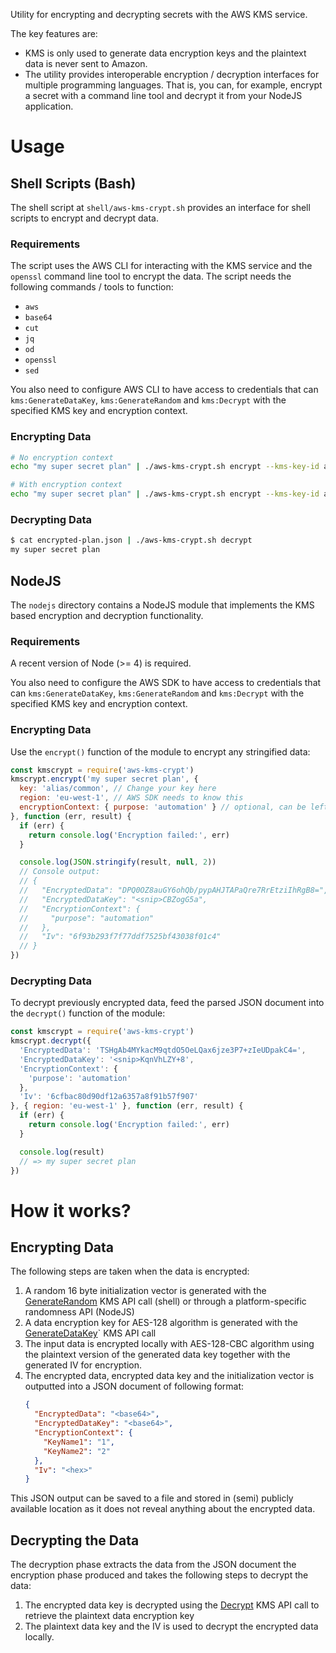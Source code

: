 Utility for encrypting and decrypting secrets with the AWS KMS service.

The key features are:
* KMS is only used to generate data encryption keys and the plaintext data
  is never sent to Amazon.
* The utility provides interoperable encryption / decryption interfaces for
  multiple programming languages. That is, you can, for example, encrypt a
  secret with a command line tool and decrypt it from your NodeJS application.

# Usage

## Shell Scripts (Bash)
The shell script at `shell/aws-kms-crypt.sh` provides an interface for shell
scripts to encrypt and decrypt data.

### Requirements
The script uses the AWS CLI for interacting with the KMS service and the `openssl`
command line tool to encrypt the data. The script needs the following commands / tools
to function:

* `aws`
* `base64`
* `cut`
* `jq`
* `od`
* `openssl`
* `sed`

You also need to configure AWS CLI to have access to credentials that can
`kms:GenerateDataKey`, `kms:GenerateRandom` and `kms:Decrypt` with the
specified KMS key and encryption context.

### Encrypting Data
```bash
# No encryption context
echo "my super secret plan" | ./aws-kms-crypt.sh encrypt --kms-key-id alias/common > encrypted-plan.json

# With encryption context
echo "my super secret plan" | ./aws-kms-crypt.sh encrypt --kms-key-id alias/common --encryption-context type=plan,entity=admins > encrypted-plan.json
```

### Decrypting Data
```bash
$ cat encrypted-plan.json | ./aws-kms-crypt.sh decrypt
my super secret plan
```

## NodeJS
The `nodejs` directory contains a NodeJS module that implements the KMS based encryption
and decryption functionality.

### Requirements
A recent version of Node (>= 4) is required.

You also need to configure the AWS SDK to have access to credentials that can
`kms:GenerateDataKey`, `kms:GenerateRandom` and `kms:Decrypt` with the
specified KMS key and encryption context.

### Encrypting Data
Use the `encrypt()` function of the module to encrypt any stringified data:
```js
const kmscrypt = require('aws-kms-crypt')
kmscrypt.encrypt('my super secret plan', {
  key: 'alias/common', // Change your key here
  region: 'eu-west-1', // AWS SDK needs to know this
  encryptionContext: { purpose: 'automation' } // optional, can be left out
}, function (err, result) {
  if (err) {
    return console.log('Encryption failed:', err)
  }

  console.log(JSON.stringify(result, null, 2))
  // Console output:
  // {
  //   "EncryptedData": "DPQ0OZ8auGY6ohQb/pypAHJTAPaQre7RrEtziIhRgB8=",
  //   "EncryptedDataKey": "<snip>CBZogG5a",
  //   "EncryptionContext": {
  //     "purpose": "automation"
  //   },
  //   "Iv": "6f93b293f7f77ddf7525bf43038f01c4"
  // }
})
```

### Decrypting Data
To decrypt previously encrypted data, feed the parsed JSON document
into the `decrypt()` function of the module:
```js
const kmscrypt = require('aws-kms-crypt')
kmscrypt.decrypt({
  'EncryptedData': 'TSHgAb4MYkacM9qtdO5OeLQax6jze3P7+zIeUDpakC4=',
  'EncryptedDataKey': '<snip>KqnVhLZY+8',
  'EncryptionContext': {
    'purpose': 'automation'
  },
  'Iv': '6cfbac80d90df12a6357a8f91b57f907'
}, { region: 'eu-west-1' }, function (err, result) {
  if (err) {
    return console.log('Encryption failed:', err)
  }

  console.log(result)
  // => my super secret plan
})
```

# How it works?

## Encrypting Data

The following steps are taken when the data is encrypted:

1. A random 16 byte initialization vector is generated with the [GenerateRandom](https://docs.aws.amazon.com/kms/latest/APIReference/API_GenerateRandom.html) KMS API
   call (shell) or through a platform-specific randomness API (NodeJS)
2. A data encryption key for AES-128 algorithm is generated with the [GenerateDataKey](https://docs.aws.amazon.com/kms/latest/APIReference/API_GenerateDataKey.html)` KMS API call
3. The input data is encrypted locally with AES-128-CBC algorithm using the plaintext version
   of the generated data key together with the generated IV for encryption.
4. The encrypted data, encrypted data key and the initialization vector is outputted into
   a JSON document of following format:
    ```json
    {
      "EncryptedData": "<base64>",
      "EncryptedDataKey": "<base64>",
      "EncryptionContext": {
        "KeyName1": "1",
        "KeyName2": "2"
      },
      "Iv": "<hex>"
    }
    ````

This JSON output can be saved to a file and stored in (semi) publicly available location
as it does not reveal anything about the encrypted data.

## Decrypting the Data
The decryption phase extracts the data from the JSON document the encryption phase
produced and takes the following steps to decrypt the data:

1. The encrypted data key is decrypted using the [Decrypt](https://docs.aws.amazon.com/kms/latest/APIReference/API_Decrypt.html) KMS API call
   to retrieve the plaintext data encryption key
2. The plaintext data key and the IV is used to decrypt the encrypted data locally.
